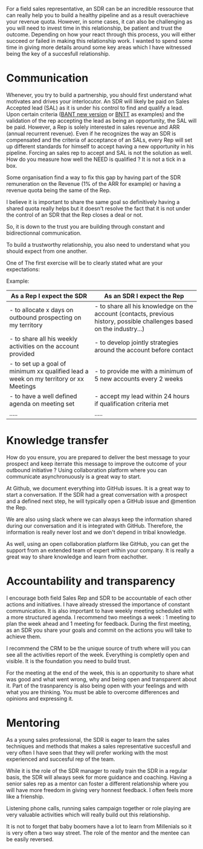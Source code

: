 
For a field sales representative, an SDR can be an incredible ressource that can really help you to build a healthy pipeline and as a result overachieve your revenue quota. However, in some cases, it can also be challenging as you will need to invest time in this relationship, be patient and trust the outcome. Depending on how your react through this process, you will either succeed or failed in making this relationship work.
I wanted to spend some time in giving more details around some key areas which I have witnessed being the key of a succesfull relationship.



# Communication


Whenever, you try to build a partnership, you should first understand what motivates and drives your interlocutor.
An SDR will likely be paid on Sales Accepted lead (SAL) as it is under his control to find and qualify a lead. Upon certain criteria ([BANT new version](http://www.saleshacker.com/bant-sales-qualification-new-era/) or [BNTT](http://moderntechsales.com/qualification) as examples) and the validation of the rep accepting the lead as being an opportunity, the SAL will be paid. 
However, a Rep is solely interested in sales revenue and ARR (annual recurrent revenue). Even if he recognizes the way an SDR is compensated and the criteria of acceptance of an SALs, every Rep will set up different standards for himself to accept having a new opportunity in his pipeline. 
Forcing an sales rep to accept and SAL is not the solution as well. How do you measure how well the NEED is qualified ? It is not a tick in a box.

Some organisation find a way to fix this gap by having part of the SDR remuneration on the Revenue (1% of the ARR for example) or having a revenue quota being the same of the Rep. 

I believe it is important to share the same goal so definitively having a shared quota really helps but it doesn't resolve the fact that it is not under the control of an SDR that the Rep closes a deal or not. 

So, it is down to the trust you are building through constant and bidirectionnal communication.

To build a trustworthy relationship, you also need to understand what you should expect from one another.

One of The first exercise will be to clearly stated what are your expectations:

Example:

**As a Rep I expect the SDR** | **As an SDR I expect the Rep** |
----|------|
- to allocate x days on outbound prospecting on my territory |- to share all his knowledge on the account (contacts, previous history, possible challenges based on the industry...) |
- to share all his weekly activities on the account provided |- to develop jointly strategies around the account before contact
- to set up a goal of minimum xx qualified lead a week on my territory or xx Meetings |- to provide me with a minimum of 5 new accounts every 2 weeks |
- to have a well defined agenda on meeting set |- accept my lead within 24 hours if qualification criteria met|
.....|.....|



# Knowledge transfer

How do you ensure, you are prepared to deliver the best message to your prospect and keep iterrate this message to improve the outcome of your outbound initiative ?
Using collaboration platform where you can communicate asynchronuously is a great way to start.

At Github, we document everything into GitHub issues. It is a great way to start a conversation. If the SDR had a great conversation with a prospect and a defined next step, he will typically open a  GitHub issue and @mention the Rep. 

We are also using slack where we can always keep the information shared during our conversation and it is integrated with GitHub.
Therefore, the information is really never lost and we don't depend in tribal knowledge.  

As well, using an open collaboration platform like GitHub, you can get the support from an extended team of expert within your company. It is really a great way to share knowledge and learn from eachother.


# Accountability and transparency

I encourage both field Sales Rep and SDR to be accountable of each other actions and initiatives. I have already stressed the importance of constant communication. It is also important to have weekly meeting scheduled with a more structured agenda. I recommend two meetings a week : 1 meeting to plan the week ahead and 1 meeting for feedback.
During the first meeting, as an SDR you share your goals and commit on the actions you will take to achieve them.

I recommend the CRM to be the unique source of truth where will you can see all the activities report of the week.
Everything is completly open and visible. It is the foundation you need to build trust.

For the meeting at the end of the week, this is an opportunity to share what was good and what went wrong, why and being open and transparent about it.
Part of the trasnparency is also being open with your feelings and with what you are thinking. You must be able to overcome differences and opinions and expressing it.


# Mentoring

As a young sales professional, the SDR is eager to learn the sales techniques and methods that makes a sales representative succesfull and very often I have seen that they will prefer working with the most experienced and succesful rep of the team.

While it is the role of the SDR manager to really train the SDR in a regular basis, the SDR will always seek for more guidance and coaching. Having a senior sales rep as a mentor can foster a different relationship where you will have more freedom in giving very honnest feedback. I often feels more like a frienship.

Listening phone calls, running sales campaign together or role playing are very valuable activities which will really build out this relationship.

It is not to forget that baby boomers have a lot to learn from Millenials so it is very often a two way street. The role of the mentor and the mentee can be easily reversed.
